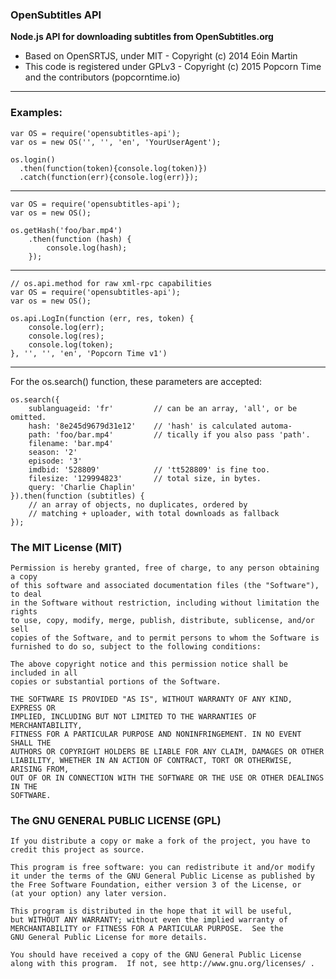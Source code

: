 ### OpenSubtitles API

**Node.js API for downloading subtitles from OpenSubtitles.org**

- Based on OpenSRTJS, under MIT - Copyright (c) 2014 Eóin Martin
- This code is registered under GPLv3 - Copyright (c) 2015  Popcorn Time and the contributors (popcorntime.io)

------

### Examples:

```
var OS = require('opensubtitles-api');
var os = new OS('', '', 'en', 'YourUserAgent');

os.login()
  .then(function(token){console.log(token)})
  .catch(function(err){console.log(err)});
```
------

```
var OS = require('opensubtitles-api');
var os = new OS();

os.getHash('foo/bar.mp4')
    .then(function (hash) {
        console.log(hash);
    });
```

------

```
// os.api.method for raw xml-rpc capabilities
var OS = require('opensubtitles-api');
var os = new OS();

os.api.LogIn(function (err, res, token) {
    console.log(err);
    console.log(res);
    console.log(token);
}, '', '', 'en', 'Popcorn Time v1')
```
------

For the os.search() function, these parameters are accepted:

```
os.search({
    sublanguageid: 'fr'         // can be an array, 'all', or be omitted.
    hash: '8e245d9679d31e12'    // 'hash' is calculated automa-
    path: 'foo/bar.mp4'         // tically if you also pass 'path'.
    filename: 'bar.mp4'
    season: '2'
    episode: '3'
    imdbid: '528809'            // 'tt528809' is fine too.
    filesize: '129994823'       // total size, in bytes.
    query: 'Charlie Chaplin'
}).then(function (subtitles) {
    // an array of objects, no duplicates, ordered by
    // matching + uploader, with total downloads as fallback
});
```


### The MIT License (MIT)

    Permission is hereby granted, free of charge, to any person obtaining a copy
    of this software and associated documentation files (the "Software"), to deal
    in the Software without restriction, including without limitation the rights
    to use, copy, modify, merge, publish, distribute, sublicense, and/or sell
    copies of the Software, and to permit persons to whom the Software is
    furnished to do so, subject to the following conditions:

    The above copyright notice and this permission notice shall be included in all
    copies or substantial portions of the Software.

    THE SOFTWARE IS PROVIDED "AS IS", WITHOUT WARRANTY OF ANY KIND, EXPRESS OR
    IMPLIED, INCLUDING BUT NOT LIMITED TO THE WARRANTIES OF MERCHANTABILITY,
    FITNESS FOR A PARTICULAR PURPOSE AND NONINFRINGEMENT. IN NO EVENT SHALL THE
    AUTHORS OR COPYRIGHT HOLDERS BE LIABLE FOR ANY CLAIM, DAMAGES OR OTHER
    LIABILITY, WHETHER IN AN ACTION OF CONTRACT, TORT OR OTHERWISE, ARISING FROM,
    OUT OF OR IN CONNECTION WITH THE SOFTWARE OR THE USE OR OTHER DEALINGS IN THE
    SOFTWARE.

### The GNU GENERAL PUBLIC LICENSE (GPL)

    If you distribute a copy or make a fork of the project, you have to credit this project as source.

    This program is free software: you can redistribute it and/or modify
    it under the terms of the GNU General Public License as published by
    the Free Software Foundation, either version 3 of the License, or
    (at your option) any later version.

    This program is distributed in the hope that it will be useful,
    but WITHOUT ANY WARRANTY; without even the implied warranty of
    MERCHANTABILITY or FITNESS FOR A PARTICULAR PURPOSE.  See the
    GNU General Public License for more details.

    You should have received a copy of the GNU General Public License
    along with this program.  If not, see http://www.gnu.org/licenses/ .